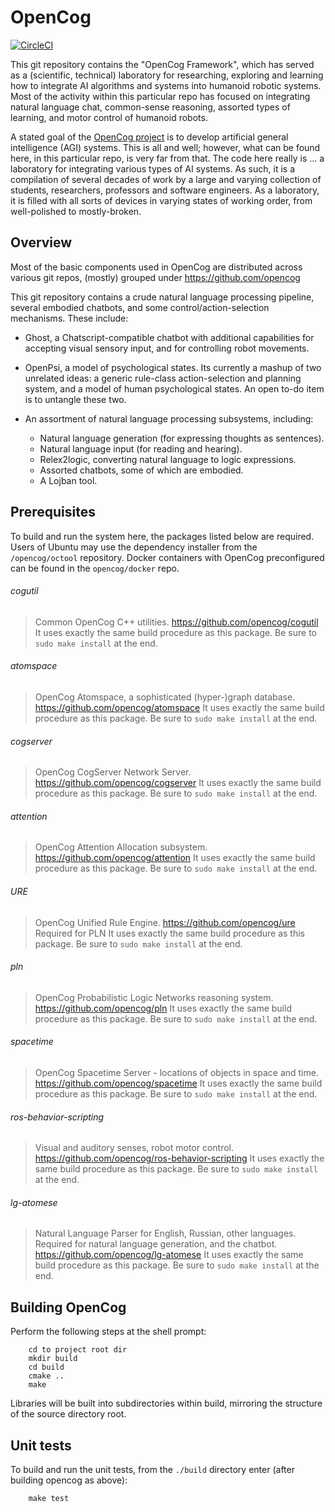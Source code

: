 OpenCog
=======

[![CircleCI](https://circleci.com/gh/opencog/opencog.svg?style=svg)](https://circleci.com/gh/opencog/opencog)

This git repository contains the "OpenCog Framework", which has served
as a (scientific, technical) laboratory for researching, exploring and
learning how to integrate AI algorithms and systems into humanoid
robotic systems.  Most of the activity within this particular repo has
focused on integrating natural language chat, common-sense reasoning,
assorted types of learning, and motor control of humanoid robots.

A stated goal of the [OpenCog project](https://opencog.org) is to develop
artificial general intelligence (AGI) systems.  This is all and well;
however, what can be found here, in this particular repo, is very far
from that. The code here really is ... a laboratory for integrating
various types of AI systems.  As such, it is a compilation of several
decades of work by a large and varying collection of students,
researchers, professors and software engineers.  As a laboratory, it is
filled with all sorts of devices in varying states of working order,
from well-polished to mostly-broken.


Overview
--------
Most of the basic components used in OpenCog are distributed across
various git repos, (mostly) grouped under https://github.com/opencog

This git repository contains a crude natural language processing
pipeline, several embodied chatbots, and some control/action-selection
mechanisms.  These include:

* Ghost, a Chatscript-compatible chatbot with additional capabilities
  for accepting visual sensory input, and for controlling robot
  movements.

* OpenPsi, a model of psychological states. Its currently a mashup of
  two unrelated ideas: a generic rule-class action-selection and planning
  system, and a model of human psychological states. An open to-do item
  is to untangle these two.

* An assortment of natural language processing subsystems, including:
  * Natural language generation (for expressing thoughts as sentences).
  * Natural language input (for reading and hearing).
  * Relex2logic, converting natural language to logic expressions.
  * Assorted chatbots, some of which are embodied.
  * A Lojban tool.

Prerequisites
-------------
To build and run the system here, the packages listed below are required.
Users of Ubuntu may use the dependency installer from the
`/opencog/octool` repository.  Docker containers with OpenCog
preconfigured can be found in the `opencog/docker` repo.

###### cogutil
> Common OpenCog C++ utilities.
> https://github.com/opencog/cogutil
> It uses exactly the same build procedure as this package. Be sure
  to `sudo make install` at the end.

###### atomspace
> OpenCog Atomspace, a sophisticated (hyper-)graph database.
> https://github.com/opencog/atomspace
> It uses exactly the same build procedure as this package. Be sure
  to `sudo make install` at the end.

###### cogserver
> OpenCog CogServer Network Server.
> https://github.com/opencog/cogserver
> It uses exactly the same build procedure as this package. Be sure
  to `sudo make install` at the end.

###### attention
> OpenCog Attention Allocation subsystem.
> https://github.com/opencog/attention
> It uses exactly the same build procedure as this package. Be sure
  to `sudo make install` at the end.

###### URE
> OpenCog Unified Rule Engine.
> https://github.com/opencog/ure
> Required for PLN
> It uses exactly the same build procedure as this package. Be sure
  to `sudo make install` at the end.

###### pln
> OpenCog Probabilistic Logic Networks reasoning system.
> https://github.com/opencog/pln
> It uses exactly the same build procedure as this package. Be sure
  to `sudo make install` at the end.

###### spacetime
> OpenCog Spacetime Server - locations of objects in space and time.
> https://github.com/opencog/spacetime
> It uses exactly the same build procedure as this package. Be sure
  to `sudo make install` at the end.

###### ros-behavior-scripting
> Visual and auditory senses, robot motor control.
> https://github.com/opencog/ros-behavior-scripting
> It uses exactly the same build procedure as this package. Be sure
  to `sudo make install` at the end.

###### lg-atomese
> Natural Language Parser for English, Russian, other languages.
> Required for natural language generation, and the chatbot.
> https://github.com/opencog/lg-atomese
> It uses exactly the same build procedure as this package. Be sure
  to `sudo make install` at the end.


Building OpenCog
----------------
Perform the following steps at the shell prompt:
```
    cd to project root dir
    mkdir build
    cd build
    cmake ..
    make
```
Libraries will be built into subdirectories within build, mirroring
the structure of the source directory root.


Unit tests
----------
To build and run the unit tests, from the `./build` directory enter
(after building opencog as above):
```
    make test
```
